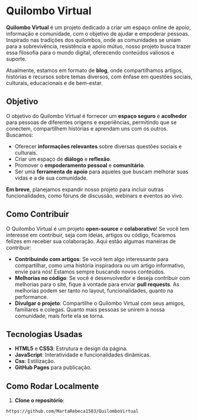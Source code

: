 # Quilombo Virtual

**Quilombo Virtual** é um projeto dedicado a criar um espaço online de apoio, informação e comunidade, com o objetivo de ajudar e empoderar pessoas. Inspirado nas tradições dos quilombos, onde as comunidades se uniam para a sobrevivência, resistência e apoio mútuo, nosso projeto busca trazer essa filosofia para o mundo digital, oferecendo conteúdos valiosos e suporte.

Atualmente, estamos em formato de **blog**, onde compartilhamos artigos, histórias e recursos sobre temas diversos, com ênfase em questões sociais, culturais, educacionais e de bem-estar.

## Objetivo

O objetivo do Quilombo Virtual é fornecer um **espaço seguro** e **acolhedor** para pessoas de diferentes origens e experiências, permitindo que se conectem, compartilhem histórias e aprendam uns com os outros. Buscamos:
- Oferecer **informações relevantes** sobre diversas questões sociais e culturais.
- Criar um espaço de **diálogo** e **reflexão**.
- Promover o **empoderamento pessoal** e **comunitário**.
- Ser uma **ferramenta de apoio** para aqueles que buscam melhorar suas vidas e a de sua comunidade.


**Em breve**, planejamos expandir nosso projeto para incluir outras funcionalidades, como fóruns de discussão, webinars e eventos ao vivo.

## Como Contribuir

O Quilombo Virtual é um projeto **open-source** e **colaborativo**! Se você tem interesse em contribuir, seja com ideias, artigos ou código, ficaremos felizes em receber sua colaboração. Aqui estão algumas maneiras de contribuir:

- **Contribuindo com artigos**: Se você tem algo interessante para compartilhar, como uma história inspiradora ou um artigo informativo, envie para nós! Estamos sempre buscando novos conteúdos.
- **Melhorias no código**: Se você é desenvolvedor e deseja contribuir com melhorias para o site, fique à vontade para enviar **pull requests**. As melhorias podem ser tanto no layout, funcionalidades, quanto na performance.
- **Divulgar o projeto**: Compartilhe o Quilombo Virtual com seus amigos, familiares e colegas. Quanto mais pessoas se unirem à nossa comunidade, mais forte ela se torna.

## Tecnologias Usadas

- **HTML5** e **CSS3**: Estrutura e design da página.
- **JavaScript**: Interatividade e funcionalidades dinâmicas.
- **Css**: Estilização.
- **GitHub Pages** para publicação.



## Como Rodar Localmente

1. **Clone o repositório**:

```bash
https://github.com/MartaRebeca1503/QuilomboVirtual

